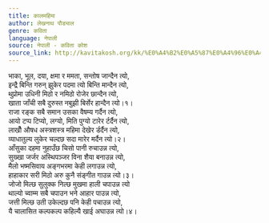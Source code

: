 ```yaml
---
title: कालमहिमा
author: लेखनाथ पौड्याल
genre: कविता
language: नेपाली
source: नेपाली - कविता कोश
source_link: http://kavitakosh.org/kk/%E0%A4%B2%E0%A5%87%E0%A4%96%E0%A4%A8%E0%A4%BE%E0%A4%A5_%E0%A4%AA%E0%A5%8C%E0%A4%A1%E0%A5%8D%E0%A4%AF%E0%A4%BE%E0%A4%B2
---
```


भाका, भूल, दया, क्षमा र ममता, सन्तोष जान्दैन त्यो,  
इन्द्रै बिन्ति गरुन् झुकेर पदमा त्यो बिन्ति मान्दैन त्यो,  
थुप्रोमा उधिनी मिठो र नमिठो रोजेर छान्दैन त्यो,  
खाता जाँची सबै दुरुस्त नबुझी बिर्सेर हान्दैन त्यो।१।  
राजा रङ्क सबै समान उसका वैषम्य गर्दैन त्यो,  
आयो टप्प टिप्यो, लग्यो, मिति पुग्यो टारेर र्टर्दैन त्यो,  
लाखौँ औषध अस्त्रशस्त्र महिमा देखेर र्डर्दैन त्यो,  
व्याधातुल्य लुकेर चल्दछ सदा मारेर मर्दैन त्यो।२।  
आँसुका दहमा नुहाउँछ चिसो पानी रुचाउन्न त्यो,  
सुख्खा जर्जर अस्थिपञ्जर विना शैया बनाउन्न त्यो,  
मैलो भष्मसिवाय अङ्गभरमा केही लगाउन्न त्यो,  
हाहाकार सरी मिठो अरु कुनै संङ्गीत गाउन्न त्यो।३।  
जोजो मिल्छ सुलुक्क निल्छ मुखमा हाली चपाउन्न त्यो  
थाल्यो च्वाम्म सबै चपाउन भने आहार पाउन्न त्यो,  
जत्ती मिल्छ उती उकेल्दछ पनि केही पचाउन्न त्यो,  
यै चालासित कल्पकल्प कहिल्यै खाई अघाउन्न त्यो।४।
